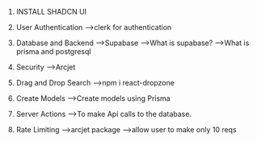 1. INSTALL SHADCN UI

2. User Authentication
   -->clerk for authentication

3. Database and Backend
   -->Supabase
   -->What is supabase?
   -->What is prisma and postgresql

4. Security
   -->Arcjet

5. Drag and Drop Search
   -->npm i react-dropzone

6. Create Models
   -->Create models using Prisma

7. Server Actions
   -->To make Api calls to the database.

8. Rate Limiting
   -->arcjet package
   -->allow user to make only 10 reqs
